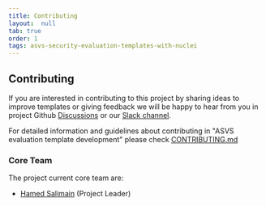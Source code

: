 ```yaml
---
title: Contributing
layout:  null
tab: true
order: 1
tags: asvs-security-evaluation-templates-with-nuclei
---
```


## Contributing

If you are interested in contributing to this project by sharing ideas to improve templates or giving feedback we will be happy to hear from you in project Github [Discussions](https://github.com/OWASP/www-project-asvs-security-evaluation-templates-with-nuclei/discussions) or our [Slack channel](https://owasp.slack.com/archives/C052939BZ43). 

For detailed information and guidelines about contributing in "ASVS evaluation template development" please check [CONTRIBUTING.md](https://github.com/OWASP/www-project-asvs-security-evaluation-templates-with-nuclei/blob/main/CONTRIBUTING.md)

### Core Team
The project current core team are:
- [Hamed Salimain](https://github.com/Snbig)  (Project Leader)